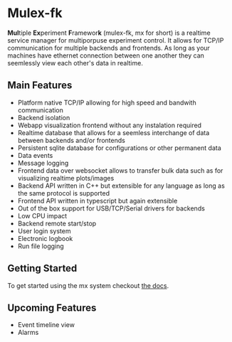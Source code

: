 # Mulex-fk

**Mul**tiple **Ex**periment **F**ramewor**k** (mulex-fk, mx for short) is a realtime service manager for multiporpuse experiment control. It allows for TCP/IP communication
for multiple backends and frontends. As long as your machines have ethernet connection between one another they can seemlessly view each other's data in realtime.

## Main Features

- Platform native TCP/IP allowing for high speed and bandwith communication
- Backend isolation
- Webapp visualization frontend without any instalation required
- Realtime database that allows for a seemless interchange of data between backends and/or frontends
- Persistent sqlite database for configurations or other permanent data
- Data events
- Message logging
- Frontend data over websocket allows to transfer bulk data such as for visualizing realtime plots/images
- Backend API written in C++ but extensible for any language as long as the same protocol is supported
- Frontend API written in typescript but again extensible
- Out of the box support for USB/TCP/Serial drivers for backends
- Low CPU impact
- Backend remote start/stop
- User login system
- Electronic logbook
- Run file logging

## Getting Started
To get started using the mx system checkout [the docs](https://lprimemaster.github.io/mulex-fk/).

## Upcoming Features
- Event timeline view
- Alarms
